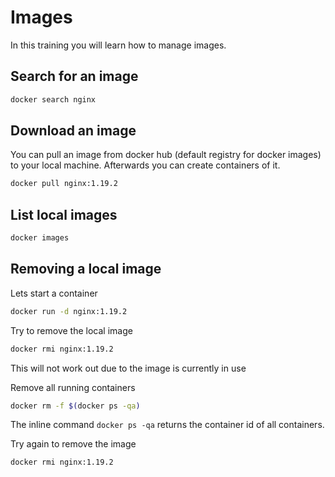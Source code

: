# Images

In this training you will learn how to manage images.

## Search for an image

```bash
docker search nginx
```

## Download an image

You can pull an image from docker hub (default registry for docker images) to your local machine. Afterwards you can create containers of it.

```bash
docker pull nginx:1.19.2
```

## List local images

```bash
docker images
```

## Removing a local image

Lets start a container
```bash
docker run -d nginx:1.19.2
```

Try to remove the local image
```bash
docker rmi nginx:1.19.2
```
This will not work out due to the image is currently in use

Remove all running containers
```bash
docker rm -f $(docker ps -qa)
```
The inline command `docker ps -qa` returns the container id of all containers.

Try again to remove the image
```bash
docker rmi nginx:1.19.2
```
